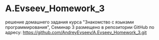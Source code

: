 # A.Evseev_Homework_3
решение домашнего задания курса "Знакомство с языками программирования", Семинар 3 
размещено в репозитории GitHub по адресу:
https://github.com/AndreyEvseev/A.Evseev_Homework_3.git
